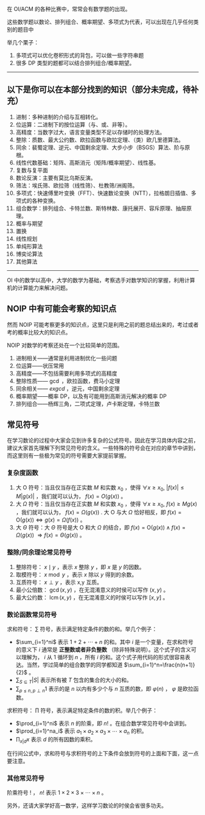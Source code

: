在 OI/ACM 的各种比赛中，常常会有数学题的出现。

这些数学题以数论、排列组合、概率期望、多项式为代表，可以出现在几乎任何类别的题目中

举几个栗子：

1.  多项式可以优化卷积形式的背包，可以做一些字符串题
2.  很多 DP 类型的题都可以结合排列组合/概率期望。

* * *

## 以下是你可以在本部分找到的知识（部分未完成，待补充）

1.  进制：多种进制的介绍与互相转化。
2.  位运算：二进制下的按位运算（与、或、非等）。
3.  高精度：当数字过大，语言变量类型不足以存储时的处理方法。
4.  整除：质数、最大公约数、欧拉函数与欧拉定理、（类）欧几里德算法。
5.  同余：裴蜀定理、逆元、中国剩余定理、大步小步（BSGS）算法、阶与原根。
6.  线性代数基础：矩阵、高斯消元（矩阵/概率期望）、线性基。
7.  复数与复平面
8.  数论反演：主要有莫比乌斯反演。
9.  筛法：埃氏筛、欧拉筛（线性筛）、杜教筛/洲阁筛。
10. 多项式：快速傅里叶变换（FFT）、快速数论变换（NTT），拉格朗日插值、多项式的各种变换。
11. 组合数学：排列组合、卡特兰数、斯特林数、康托展开、容斥原理、抽屉原理。
12. 概率与期望
13. 置换
14. 线性规划
15. 单纯形算法
16. 博奕论算法
17. 其他算法

* * *

OI 中的数学以高中，大学的数学为基础，考察选手对数学知识的掌握，利用计算机的计算能力来解决问题。

## NOIP 中有可能会考察的知识点

然而 NOIP 可能考察更多的知识点，这里只是利用之前的题总结出来的，考过或者考的概率比较大的知识点。

NOIP 对数学的考察还处在一个比较简单的范围。

1.  进制相关——通常是利用进制优化一些问题
2.  位运算——状压常用
3.  高精度——不包括需要利用多项式的高精度
4.  整除性质—— $\gcd$ ，欧拉函数，费马小定理
5.  同余相关—— $exgcd$ ，逆元，中国剩余定理
6.  概率期望——概率 DP，以及有可能用到高斯消元解决的概率 DP
7.  排列组合——杨辉三角，二项式定理，卢卡斯定理，卡特兰数

## 常见符号

在学习数论的过程中大家会见到许多复杂的公式符号。因此在学习具体内容之前，建议大家首先理解下列常见符号的含义。一些特殊的符号会在对应的章节中讲到，而这里则有一些极为常见的符号需要大家提前掌握。

### 复杂度函数

1.  大 $\text{O}$ 符号：当且仅当存在正实数 $M$ 和实数 $x_0$ ，使得 $\forall x\geq x_0,\ |f(x)|\leq M|g(x)|$ ，我们就可以认为， $f(x)=O(g(x))$ 。
2.  大 $\Omega$ 符号：当且仅当存在正实数 $M$ 和实数 $x_0$ ，使得 $\forall x\geq  x_0,\ f(x)\geq Mg(x)$ ，我们就可以认为， $f(x)=\Omega (g(x))$ . 大 $\text{O}$ 与大 $\Omega$ 恰好相反，即 $f(x)=\text{O}(g(x))\Leftrightarrow g(x)=\Omega(f(x))$ 。
3.  大 $\Theta$ 符号：大 $\Theta$ 符号是大 $\text{O}$ 和大 $\Omega$ 的结合，即 $f(x)=\text{O}(g(x))\wedge f(x)=\Omega(g(x))\ \Rightarrow f(x)=\Theta(g(x))$ 。

### 整除/同余理论常见符号

1.  整除符号： $x\mid y$ ，表示 $x$ 整除 $y$ ，即 $x$ 是 $y$ 的因数。
2.  取模符号： $x\bmod y$ ，表示 $x$ 除以 $y$ 得到的余数。
3.  互质符号： $x\perp y$ ，表示 x,y 互质。
4.  最小公倍数： $\gcd(x,y)$ ，在无混淆意义的时侯可以写作 $(x,y)$ 。
5.  最大公约数： $\operatorname{lcm}(x,y)$ ，在无混淆意义的时侯可以写作 $[x,y]$ 。

### 数论函数常见符号

求和符号： $\sum$ 符号，表示满足特定条件的数的和。举几个例子：

-    $\sum_{i=1}^ni$ 表示 $1+2+\cdots+n$ 的和。其中 $i$ 是一个变量，在求和符号的意义下 $i$ 通常是 **正整数或者非负整数** （除非特殊说明）。这个式子的含义可以理解为， $i$ 从 $1$ 循环到 $n$ ，所有 $i$ 的和。这个式子用代码的形式很容易表达。当然，学过简单的组合数学的同学都知道 $\sum_{i=1}^n=\frac{n(n+1)}{2}$ 。
-    $\sum_{S\subseteq T}|S|$ 表示所有被 $T$ 包含的集合的大小的和。
-    $\sum_{p\le n,p\perp n}1$ 表示的是 $n$ 以内有多少个与 $n$ 互质的数，即 $\varphi(n)$ ， $\varphi$ 是欧拉函数。

求积符号： $\prod$ 符号，表示满足特定条件的数的积。举几个例子：

-    $\prod_{i=1}^ni$ 表示 $n$ 的阶乘，即 $n!$ 。在组合数学常见符号中会讲到。
-    $\prod_{i=1}^na_i$ 表示 $a_1\times a_2\times a_3\times \cdots\times a_n$ 的积。
-    $\prod_{x|d}x$ 表示 $d$ 的所有因数的乘积。

在行间公式中，求和符号与求积符号的上下条件会放到符号的上面和下面，这一点要注意。

### 其他常见符号

阶乘符号 $!$ ， $n!$ 表示 $1\times 2\times 3\times \cdots\times n$ 。

另外，还请大家学好高一数学，这样学习数论的时侯会省很多功夫。
